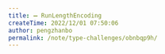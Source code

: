 ```yaml
---
title: ➖ RunLengthEncoding
createTime: 2022/12/01 07:50:06
author: pengzhanbo
permalink: /note/type-challenges/obnbqp9h/
---
```

